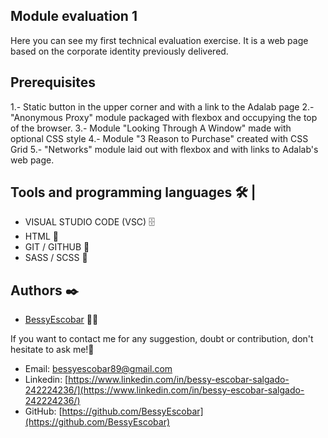 ## Module evaluation 1

Here you can see my first technical evaluation exercise. It is a web page based on the corporate identity previously delivered.

## Prerequisites

1.- Static button in the upper corner and with a link to the Adalab page
2.- "Anonymous Proxy" module packaged with flexbox and occupying the top of the browser.
3.- Module "Looking Through A Window" made with optional CSS style
4.- Module "3 Reason to Purchase" created with CSS Grid
5.- "Networks" module laid out with flexbox and with links to Adalab's web page.

## Tools and programming languages 🛠 |

- VISUAL STUDIO CODE (VSC) 🗄️
- HTML 📌
- GIT / GITHUB 📂
- SASS / SCSS 🔗

## Authors ✒️

- [BessyEscobar](https://github.com/BessyEscobar) 👩‍💻

If you want to contact me for any suggestion, doubt or contribution, don't hesitate to ask me!💬

- Email: [bessyescobar89@gmail.com](bessyescobar89@gamil.com)
- Linkedin: [https://www.linkedin.com/in/bessy-escobar-salgado-242224236/](https://www.linkedin.com/in/bessy-escobar-salgado-242224236/)
- GitHub: [https://github.com/BessyEscobar](https://github.com/BessyEscobar)
